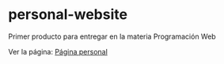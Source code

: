 # personal-website
Primer producto para entregar en la materia Programación Web

Ver la página: [Página personal](https://fabian-yate.netlify.app/)